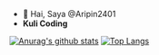 - 👋 Hai, Saya @Aripin2401
- <b>Kuli Coding</b>
 
 [![Anurag's github stats](https://github-readme-stats.vercel.app/api?username=aripin2401&theme=tokyonight)](https://github.com/aripin2401/github-readme-stats) [![Top Langs](https://github-readme-stats.vercel.app/api/top-langs/?username=aripin2401&layout=compact&theme=tokyonight)](https://github.com/aripin2401/github-readme-stats)

